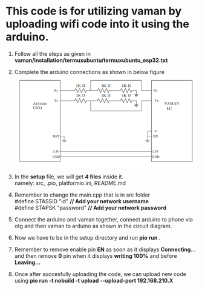 # This code is for utilizing vaman by uploading wifi code into it using the arduino.

1) Follow all the steps as given in **vaman/installation/termuxubuntu/termuxubuntu_esp32.txt**
2) Complete the arduino connections as shown in below figure ![Alt text](https://github.com/Arun-39874/EmbeddedDesignHub/blob/main/Esp32/circuit_diagram.png)

5) In the **setup** file, we will get **4 files** inside it. <br>
   namely: src, .pio, platformio.ini, README.md
6) Remember to change the main.cpp that is in src folder<br>
   #define STASSID "id" **// Add your network username<br>**
   #define STAPSK  "password" **// Add your network password<br>**
7) Connect the arduino and vaman together, connect arduino to phone via otg and then vaman to arduino as shown in the circuit diagram.
8) Now we have to be in the setup directory and run <b> pio run </b>.
9) Remember to remove enable pin <b>EN</b> as soon as it displays <b>Connecting...</b> and then remove <b>0</b> pin when it displays <b>writing 100%</b> and before           <b>Leaving...</b>
10) Once after succesfully uploading the code, we can upload new code using <b>pio run -t nobuild -t upload --upload-port 192.168.210.X </b>
